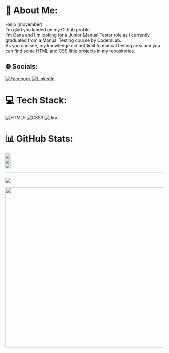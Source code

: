 # 💫 About Me:
 Hello (movember) <br> I'm glad you landed on my Github profile.<br> I'm Oana and I'm looking for a Junior Manual Tester role as I currently graduated from a Manual Testing course by CodersLab.<br> As you can see, my knowledge did not limit to manual testing area and you can find some HTML and CSS little projects in my repositories.


## 🌐 Socials:
[![Facebook](https://img.shields.io/badge/Facebook-%231877F2.svg?logo=Facebook&logoColor=white)](https://facebook.com/oana.barsan.5) [![LinkedIn](https://img.shields.io/badge/LinkedIn-%230077B5.svg?logo=linkedin&logoColor=white)](https://linkedin.com/in/https://www.linkedin.com/in/oana-maria-b%C3%A2rsan-534b0b173/) 

# 💻 Tech Stack:
![HTML5](https://img.shields.io/badge/html5-%23E34F26.svg?style=for-the-badge&logo=html5&logoColor=white) ![CSS3](https://img.shields.io/badge/css3-%231572B6.svg?style=for-the-badge&logo=css3&logoColor=white) ![Jira](https://img.shields.io/badge/jira-%230A0FFF.svg?style=for-the-badge&logo=jira&logoColor=white)
# 📊 GitHub Stats:
![](https://github-readme-stats.vercel.app/api?username=oanabarsan&theme=dark&hide_border=false&include_all_commits=true&count_private=false)<br/>
![](https://github-readme-streak-stats.herokuapp.com/?user=oanabarsan&theme=dark&hide_border=false)<br/>
![](https://github-readme-stats.vercel.app/api/top-langs/?username=oanabarsan&theme=dark&hide_border=false&include_all_commits=true&count_private=false&layout=compact)

---
[![](https://visitcount.itsvg.in/api?id=oanabarsan&icon=0&color=0)](https://visitcount.itsvg.in)


<img src="https://rm.up.railway.app/" width="512px"/>





